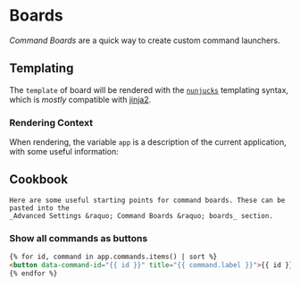 # Boards

_Command Boards_ are a quick way to create custom command launchers.

## Templating

The `template` of board will be rendered with the [`nunjucks`][nunjucks] templating
syntax, which is _mostly_ compatible with [jinja2][jinja2].

[nunjucks]: https://mozilla.github.io/nunjucks/templating.html
[jinja2]: https://jinja.palletsprojects.com/en/3.1.x/templates/

### Rendering Context

When rendering, the variable `app` is a description of the current application, with
some useful information:

## Cookbook

```{hint}
Here are some useful starting points for command boards. These can be pasted into the
_Advanced Settings &raquo; Command Boards &raquo; boards_ section.
```

### Show all commands as buttons

```html
{% for id, command in app.commands.items() | sort %}
<button data-command-id="{{ id }}" title="{{ command.label }}">{{ id }}</button>
{% endfor %}
```
